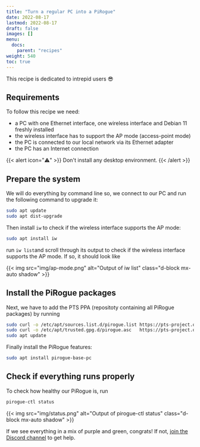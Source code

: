 ```yaml
---
title: "Turn a regular PC into a PiRogue"
date: 2022-08-17
lastmod: 2022-08-17
draft: false
images: []
menu:
  docs:
    parent: "recipes"
weight: 540
toc: true
---
```


This recipe is dedicated to intrepid users 😎

## Requirements
To follow this recipe we need:
* a PC with one Ethernet interface, one wireless interface and Debian 11 freshly installed
* the wireless interface has to support the AP mode (access-point mode)
* the PC is connected to our local network via its Ethernet adapter
* the PC has an Internet connection

{{< alert icon="⚠️" >}}
Don't install any desktop environment.
{{< /alert >}}

## Prepare the system
We will do everything by command line so, we connect to our PC and run the following command to upgrade it:

```bash
sudo apt update
sudo apt dist-upgrade
```

Then install `iw` to check if the wireless interface supports the AP mode:

```bash
sudo apt install iw
```

run `iw list`and scroll through its output to check if the wireless interface supports the AP mode. If so, it should look like

{{< img src="img/ap-mode.png" alt="Output of iw list" class="d-block mx-auto shadow" >}}

## Install the PiRogue packages
Next, we have to add the PTS PPA (repositoty containing all PiRogue packages) by running 

```bash
sudo curl -o /etc/apt/sources.list.d/pirogue.list https://pts-project.org/ppa/pirogue.list
sudo curl -o /etc/apt/trusted.gpg.d/pirogue.asc   https://pts-project.org/ppa/Key.gpg
sudo apt update
```

Finally install the PiRogue features:

```bash
sudo apt install pirogue-base-pc
```

## Check if everything runs properly
To check how healthy our PiRogue is, run

```bash
pirogue-ctl status 
```

{{< img src="img/status.png" alt="Output of pirogue-ctl status" class="d-block mx-auto shadow" >}}

If we see everything in a mix of purple and green, congrats! If not, [join the Discord channel](https://discord.gg/qGX73GYNdp) to get help.